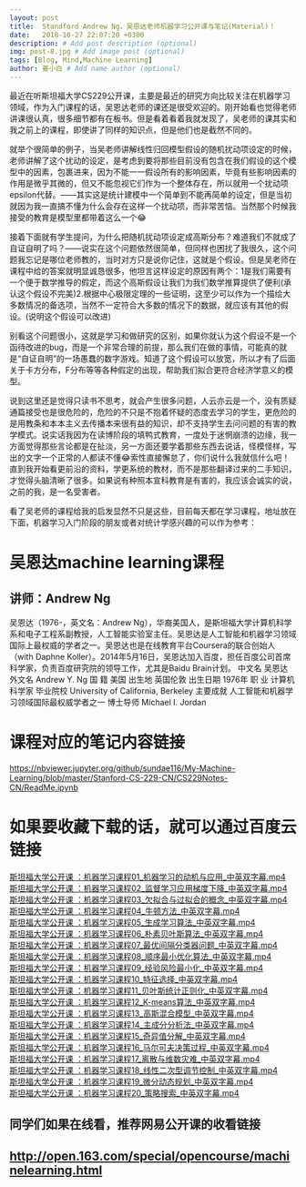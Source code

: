 ```yaml
---
layout: post
title:  Standford Andrew Ng，吴恩达老师机器学习公开课与笔记(Material)！
date:   2018-10-27 22:07:20 +0300
description: # Add post description (optional)
img: post-8.jpg # Add image post (optional)
tags: [Blog, Mind,Machine Learning]
author: 姜小白 # Add name author (optional)
---
```


最近在听斯坦福大学CS229公开课，主要是最近的研究方向比较关注在机器学习领域，作为入门课程的话，吴恩达老师的课还是很受欢迎的。刚开始看也觉得老师讲课很认真，很多细节都有在板书。但是看着看着我就发现了，吴老师的课其实和我之前上的课程，即使讲了同样的知识点，但是他们也是截然不同的。

就举个很简单的例子，当吴老师讲解线性归回模型假设的随机扰动项设定的时候，老师讲解了这个扰动的设定，是考虑到要将那些目前没有包含在我们假设的这个模型中的因素，包裹进来，因为不能一一假设所有的影响因素，毕竟有些影响因素的作用是微乎其微的，但又不能忽视它们作为一个整体存在，所以就用一个扰动项epsilon代替。——其实这是统计建模中一个简单到不能再简单的设定，但是当初就因为我一直搞不懂为什么会存在这样一个扰动项，而非常苦恼。当然那个时候我接受的教育是模型里都带着这么一个😂

接着下面就有学生提问，为什么把随机扰动项设定成高斯分布？难道我们不就成了自证自明了吗？——说实在这个问题依然很简单，但同样也困扰了我很久，这个问题我忘记是哪位老师教的，当时对方只是说你记住，这就是个假设。但是吴老师在课程中给的答案就明显诚恳很多，他坦言这样设定的原因有两个：1是我们需要有一个便于数学推导的假定，而这个高斯假设让我们为我们数学推算提供了便利(承认这个假设不完美)2.根据中心极限定理的一些证明，这至少可以作为一个描绘大多数情况的备选项，当然不一定符合大多数的情况下的数据，就应该有其他的假设。(说明这个假设可以改进)

别看这个问题很小，这就是学习和做研究的区别，如果你就认为这个假设不是一个函待改进的bug，而是一个非常合理的前提，那么我们在做的事情，可能真的就是“自证自明”的一场愚蠢的数字游戏。知道了这个假设可以放宽，所以才有了后面关于卡方分布，F分布等等各种假定的出现，帮助我们拟合更符合经济学意义的模型。

说到这里还是觉得只读书不思考，就会产生很多问题，人云亦云是一个，没有质疑通篇接受也是很危险的，危险的不只是不抱着怀疑的态度去学习的学生，更危险的是用教条和本本主义去传播本来很有益的知识，却不支持学生去问问题的有害的教学模式。说实话我因为在读博阶段的填鸭式教育，一度处于迷惘崩溃的边缘，我一方面觉得那些言论都是在扯淡，另一方面还要学着那些东西去说话，怪模怪样，写出的文字一个正常的人都读不懂😂索性直接懈怠了，你们说什么我就信什么吧！直到我开始看更前沿的资料，学更系统的教材，而不是那些翻译过来的二手知识，才觉得头脑清晰了很多。如果说有种照本宣科教育是有害的，我应该会诚实的说，之前的我，是一名受害者。

看了吴老师的课程给我的启发显然不只是这些，目前每天都在学习课程，地址放在下面，机器学习入门阶段的朋友或者对统计学感兴趣的可以作为参考：

吴恩达machine learning课程
=========================
讲师：Andrew Ng    
------------
吴恩达（1976-，英文名：Andrew Ng），华裔美国人，是斯坦福大学计算机科学系和电子工程系副教授，人工智能实验室主任。吴恩达是人工智能和机器学习领域国际上最权威的学者之一。吴恩达也是在线教育平台Coursera的联合创始人（with Daphne Koller）。2014年5月16日，吴恩达加入百度，担任百度公司首席科学家，负责百度研究院的领导工作，尤其是Baidu Brain计划。
中文名    吴恩达 
外文名    Andrew Y. Ng 
国    籍    美国 
出生地    英国伦敦 
出生日期    1976年 
职    业    计算机科学家 
毕业院校    University of California, Berkeley 
主要成就    人工智能和机器学习领域国际最权威学者之一 
博士导师    Michael I. Jordan  

课程对应的笔记内容链接
=====================
https://nbviewer.jupyter.org/github/sundae116/My-Machine-Learning/blob/master/Stanford-CS-229-CN/CS229Notes-CN/ReadMe.ipynb

如果要收藏下载的话，就可以通过百度云链接
=====================================  

[斯坦福大学公开课 ：机器学习课程01_机器学习的动机与应用_中英双字幕.mp4](http://pan.baidu.com/s/1c1jGNg0)  
[斯坦福大学公开课 ：机器学习课程02_监督学习应用梯度下降_中英双字幕.mp4](http://pan.baidu.com/s/1c0RzUj2)  
[斯坦福大学公开课 ：机器学习课程03_欠拟合与过拟合的概念_中英双字幕.mp4](http://pan.baidu.com/s/1gdRZKvp)  
[斯坦福大学公开课 ：机器学习课程04_牛顿方法_中英双字幕.mp4](http://pan.baidu.com/s/1kTTn5bx)  
[斯坦福大学公开课 ：机器学习课程05_生成学习算法_中英双字幕.mp4](http://pan.baidu.com/s/1jHj48RW)  
[斯坦福大学公开课 ：机器学习课程06_朴素贝叶斯算法_中英双字幕.mp4](http://pan.baidu.com/s/1bnX78YF)  
[斯坦福大学公开课 ：机器学习课程07_最优间隔分类器问题_中英双字幕.mp4](http://pan.baidu.com/s/1jGRnFOM)  
[斯坦福大学公开课 ：机器学习课程08_顺序最小优化算法_中英双字幕.mp4](http://pan.baidu.com/s/1gdWJ2Hd)  
[斯坦福大学公开课 ：机器学习课程09_经验风险最小化_中英双字幕.mp4](http://pan.baidu.com/s/1ntTPyNf)  
[斯坦福大学公开课 ：机器学习课程10_特征选择_中英双字幕.mp4](http://pan.baidu.com/s/1dEy7RsH)  
[斯坦福大学公开课 ：机器学习课程11_贝叶斯统计正则化_中英双字幕.mp4](http://pan.baidu.com/s/1geioLOJ)  
[斯坦福大学公开课 ：机器学习课程12_K-means算法_中英双字幕.mp4](http://pan.baidu.com/s/1i3Vt329)  
[斯坦福大学公开课 ：机器学习课程13_高斯混合模型_中英双字幕.mp4](http://pan.baidu.com/s/1YV6uM)  
[斯坦福大学公开课 ：机器学习课程14_主成分分析法_中英双字幕.mp4](http://pan.baidu.com/s/1skg82Ah)  
[斯坦福大学公开课 ：机器学习课程15_奇异值分解_中英双字幕.mp4](http://pan.baidu.com/s/1kUiM9oV)  
[斯坦福大学公开课 ：机器学习课程16_马尔可夫决策过程_中英双字幕.mp4](http://pan.baidu.com/s/1nu0Zy57)  
[斯坦福大学公开课 ：机器学习课程17_离散与维数灾难_中英双字幕.mp4](http://pan.baidu.com/s/1eRiWKpW)  
[斯坦福大学公开课 ：机器学习课程18_线性二次型调节控制_中英双字幕.mp4](http://pan.baidu.com/s/1bnODbw)  
[斯坦福大学公开课 ：机器学习课程19_微分动态规划_中英双字幕.mp4](http://pan.baidu.com/s/1bvqkzG)  
[斯坦福大学公开课 ：机器学习课程20_策略搜索_中英双字幕.mp4](http://pan.baidu.com/s/1mhkMziC)  


同学们如果在线看，推荐网易公开课的收看链接  
--------------
http://open.163.com/special/opencourse/machinelearning.html
----------------------------

